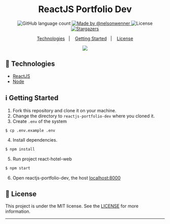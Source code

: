 <h1 align="center">
  ReactJS Portfolio Dev
</h1>

<p align="center">
  <img alt="GitHub language count" src="https://img.shields.io/github/languages/count/nelsonwenner/react-hotel-web?color=%2304D361">

  <a href="https://github.com/nelsondiaas">
    <img alt="Made by @nelsonwenner" src="https://img.shields.io/badge/made%20by-%40nelsonwenner-%2304D361">
  </a>

  <img alt="License" src="https://img.shields.io/badge/license-MIT-%2304D361">

  <a href="https://github.com/nelsondiaas/react-hotel-web/stargazers">
    <img alt="Stargazers" src="https://img.shields.io/github/stars/nelsonwenner/react-hotel-web?style=social">
  </a>
</p>

<p align="center">
  <a href="#technologies">Technologies</a>&nbsp;&nbsp;&nbsp;|&nbsp;&nbsp;&nbsp;
  <a href="#getting-started">Getting Started</a>&nbsp;&nbsp;&nbsp;|&nbsp;&nbsp;&nbsp;
  <a href="#license">License</a>
</p>

<div align="center">
  <img src="https://user-images.githubusercontent.com/40550247/85410889-08e44980-b53e-11ea-8f85-6bf63ec16444.png" />
</div>

## :rocket: Technologies

* [ReactJS](https://reactjs.org/)
* [Node](https://nodejs.org/en/)

## :information_source: Getting Started

1. Fork this repository and clone it on your machine.
2. Change the directory to `reactjs-portfolio-dev` where you cloned it.
3. Create `.env` of the system
   
```bash
$ cp .env.example .env
```

4. Install dependencies.
   
```bash
$ npm install
```

5. Run project react-hotel-web
   
```bash
$ npm start
```

6. Open reactjs-portfolio-dev, the host [localhost:8000](http://localhost:8000) 

## :memo: License
This project is under the MIT license. See the [LICENSE](LICENSE.md) for more information.

---
